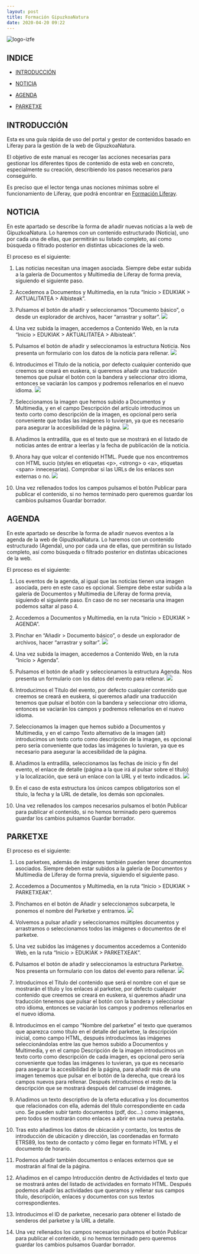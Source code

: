 ```yaml
---
layout: post
title: Formación GipuzkoaNatura
date: 2020-04-20 09:22
---
```


![logo-izfe](/images/image2.png)


## INDICE 

- [INTRODUCCIÓN](#introducción)

- [NOTICIA](#noticia)

- [AGENDA](#agenda)

- [PARKETXE](#parketxe)

## INTRODUCCIÓN

Esta es una guía rápida de uso del portal y gestor de contenidos basado
en Liferay para la gestión de la web de GipuzkoaNatura.

El objetivo de este manual es recoger las acciones necesarias para
gestionar los diferentes tipos de contenido de esta web en concreto,
especialmente su creación, describiendo los pasos necesarios para
conseguirlo.

Es preciso que el lector tenga unas nociones mínimas sobre el
funcionamiento de Liferay, que podrá encontrar en [Formación Liferay](/2020/04/20/formacion-liferay).

## NOTICIA 

En este apartado se describe la forma de añadir nuevas noticias a la web
de GipuzkoaNatura. Lo haremos con un contenido estructurado (Noticia),
uno por cada una de ellas, que permitirán su listado completo, así como
búsqueda o filtrado posterior en distintas ubicaciones de la web.

El proceso es el siguiente:

1. Las noticias necesitan una imagen asociada. Siempre debe estar subida a
la galería de Documentos y Multimedia de Liferay de forma previa,
siguiendo el siguiente paso.

2. Accedemos a Documentos y Multimedia, en la ruta “Inicio \> EDUKIAK \>
AKTUALITATEA \> Albisteak”.

3. Pulsamos el botón de añadir y seleccionamos “Documento básico”, o
desde un explorador de archivos, hacer “arrastrar y soltar”.
![](/images/documentosnoticia.gif)

4. Una vez subida la imagen, accedemos a Contenido Web, en la ruta
“Inicio \> EDUKIAK \> AKTUALITATEA \> Albisteak”.

5. Pulsamos el botón de añadir y seleccionamos la estructura Noticia. Nos
presenta un formulario con los datos de la noticia para rellenar.
![](/images/noticia.gif)

6. Introducimos el Título de la noticia, por defecto cualquier contenido que
creemos se creará en euskera, si queremos añadir una traducción tenemos
que pulsar el botón con la bandera y seleccionar otro idioma, entonces
se vaciarán los campos y podremos rellenarlos en el nuevo idioma.
![](/images/idioma.gif)

7. Seleccionamos la imagen que hemos subido a Documentos y Multimedia, y
en el campo Descripción del artículo introducimos un texto corto como
descripción de la imagen, es opcional pero sería conveniente que todas
las imágenes lo tuvieran, ya que es necesario para asegurar la
accesibilidad de la página.
![](/images/imagen.gif)

8. Añadimos la entradilla, que es el texto que se mostrará en el listado
de noticias antes de entrar a leerlas y la fecha de publicación de la noticia.

9. Ahora hay que volcar el contenido HTML. Puede que nos encontremos con
HTML sucio (styles en etiquetas \<p\>, \<strong\> o \<a\>, etiquetas \<span\> innecesarias). Comprobar si
las URLs de los enlaces son externas o no.
![](/images/html.gif)

10. Una vez rellenados todos los campos pulsamos el botón Publicar para
publicar el contenido, si no hemos terminado pero queremos guardar los
cambios pulsamos Guardar borrador.

## AGENDA

En este apartado se describe la forma de añadir nuevos eventos a la
agenda de la web de GipuzkoaNatura. Lo haremos con un contenido
estructurado (Agenda), uno por cada una de ellas, que permitirán su
listado completo, así como búsqueda o filtrado posterior en distintas
ubicaciones de la web.

El proceso es el siguiente:

1. Los eventos de la agenda, al igual que las noticias tienen una imagen
asociada, pero en este caso es opcional. Siempre debe estar subida a la
galería de Documentos y Multimedia de Liferay de forma previa, siguiendo
el siguiente paso. En caso de no ser necesaria una imagen podemos saltar al paso 4.

2. Accedemos a Documentos y Multimedia, en la ruta “Inicio \> EDUKIAK \>
AGENDA”.

3. Pinchar en “Añadir \> Documento básico”, o desde un explorador de
archivos, hacer “arrastrar y soltar”.
![](/images/documentosagenda.gif)

4. Una vez subida la imagen, accedemos a Contenido Web, en la ruta
“Inicio \> Agenda”.

5. Pulsamos el botón de añadir y seleccionamos la estructura Agenda. Nos
presenta un formulario con los datos del evento para rellenar.
![](/images/agenda.gif)

6. Introducimos el Título del evento, por defecto cualquier contenido que
creemos se creará en euskera, si queremos añadir una traducción tenemos
que pulsar el botón con la bandera y seleccionar otro idioma, entonces
se vaciarán los campos y podremos rellenarlos en el nuevo idioma.

7. Seleccionamos la imagen que hemos subido a Documentos y Multimedia, y
en el campo Texto alternativo de la imagen (alt) introducimos un texto
corto como descripción de la imagen, es opcional pero sería conveniente
que todas las imágenes lo tuvieran, ya que es necesario para asegurar la
accesibilidad de la página.

9. Añadimos la entradilla, seleccionamos las fechas de inicio y fin del
evento, el enlace de detalle (página a la que irá al pulsar sobre el
título) y la localización, que será un enlace con la URL y el texto
indicados.
![](/images/image6.png)

10. En el caso de esta estructura los únicos campos obligatorios son el
título, la fecha y la URL de detalle, los demás son opcionales.

11. Una vez rellenados los campos necesarios pulsamos el botón Publicar
para publicar el contenido, si no hemos terminado pero queremos guardar
los cambios pulsamos Guardar borrador.

## PARKETXE

El proceso es el siguiente:

1. Los parketxes, además de imágenes también pueden tener documentos
asociados. Siempre deben estar subidos a la galería de Documentos y
Multimedia de Liferay de forma previa, siguiendo el siguiente paso.

2. Accedemos a Documentos y Multimedia, en la ruta “Inicio \> EDUKIAK \>
PARKETXEAK”.

3. Pinchamos en el botón de Añadir y seleccionamos subcarpeta, le ponemos
el nombre del Parketxe y entramos.
![](/images/documentosparketxe.gif)

4. Volvemos a pulsar añadir y seleccionamos múltiples documentos y
arrastramos o seleccionamos todos las imágenes o documentos de el
parketxe.

4. Una vez subidos las imágenes y documentos accedemos a Contenido Web,
en la ruta “Inicio \> EDUKIAK \> PARKETXEAK”.

5. Pulsamos el botón de añadir y seleccionamos la estructura Parketxe.
Nos presenta un formulario con los datos del evento para rellenar.
![](/images/parketxe.gif)

6. Introducimos el Título del contenido que será el nombre con el que se
mostrarán el título y los enlaces al parketxe, por defecto cualquier
contenido que creemos se creará en euskera, si queremos añadir una
traducción tenemos que pulsar el botón con la bandera y seleccionar otro
idioma, entonces se vaciarán los campos y podremos rellenarlos en el
nuevo idioma.

7. Introducimos en el campo “Nombre del parketxe” el texto que queramos
que aparezca como título en el detalle del parketxe, la descripción
inicial, como campo HTML, después introducimos las imágenes
seleccionándolas entre las que hemos subido a Documentos y Multimedia,
y en el campo Descripción de la imagen introducimos un texto corto como
descripción de cada imagen, es opcional pero sería conveniente que todas
las imágenes lo tuvieran, ya que es necesario para asegurar la
accesibilidad de la página, para añadir más de una imagen tenemos que
pulsar en el botón de la derecha, que creará los campos nuevos para
rellenar. Después introducimos el resto de la descripción que se
mostrará después del carrusel de imágenes.

8. Añadimos un texto descriptivo de la oferta educativa y los documentos
que relacionados con ella, además del título correspondiente en cada
uno. Se pueden subir tanto documentos (pdf, doc…) como imágenes, pero
todos se mostrarán como enlaces a abrir en una nueva pestaña.

9. Tras esto añadimos los datos de ubicación y contacto, los textos de
introducción de ubicación y dirección, las coordenadas en formato
ETRS89, los texto de contacto y cómo llegar en formato HTML y el
documento de horario.

10. Podemos añadir también documentos o enlaces externos que se mostrarán
al final de la página.

11. Añadimos en el campo Introducción dentro de Actividades el texto que
se mostrará antes del listado de actividades en formato HTML. Después
podemos añadir las actividades que queramos y rellenar sus campos
título, descripción, enlaces y documentos con sus textos
correspondientes.

12. Introducimos el ID de parketxe, necesario para obtener el listado de
senderos del parketxe y la URL a detalle.

13. Una vez rellenados los campos necesarios pulsamos el botón Publicar
para publicar el contenido, si no hemos terminado pero queremos guardar
los cambios pulsamos Guardar borrador.
